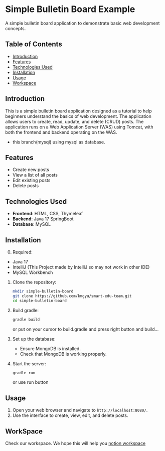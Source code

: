# Simple Bulletin Board Example

A simple bulletin board application to demonstrate basic web development concepts.

## Table of Contents
- [Introduction](#introduction)
- [Features](#features)
- [Technologies Used](#technologies-used)
- [Installation](#installation)
- [Usage](#usage)
- [Workspace](#workspace)

## Introduction
This is a simple bulletin board application designed as a tutorial to help beginners understand the basics of web development. The application allows users to create, read, update, and delete (CRUD) posts. 
The application runs on a Web Application Server (WAS) using Tomcat, with both the frontend and backend operating on the WAS.
* this branch(mysql) using mysql as database.

## Features
- Create new posts
- View a list of all posts
- Edit existing posts
- Delete posts

## Technologies Used
- **Frontend**: HTML, CSS, Thymeleaf
- **Backend**: Java 17 SpringBoot
- **Database**: MySQL

## Installation
0. Required:
  - Java 17
  - IntelliJ (This Project made by IntelliJ so may not work in other IDE)
  - MySQL Workbench
  
1. Clone the repository:
    ```sh
    mkdir simple-bulletin-board
    git clone https://github.com/kmgyu/smart-edu-team.git
    cd simple-bulletin-board
    ```

2. Build gradle:
    ```sh
    gradle build
    ```
    or put on your cursor to build.gradle and press right button and build...

3. Set up the database:
    - Ensure MongoDB is installed.
    - Check that MongoDB is working properly.

4. Start the server:
    ```sh
    gradle run
    ```
    or use run button

## Usage
1. Open your web browser and navigate to `http://localhost:8080/`.
2. Use the interface to create, view, edit, and delete posts.

## WorkSpace
Check our workspace. We hope this will help you
[notion workspace](https://radial-woodwind-25c.notion.site/4263a20cfe074c3dbc36fd003dd085a5?v=ec79e0e5846d4a13b012d5ddb6fd6a8c)
